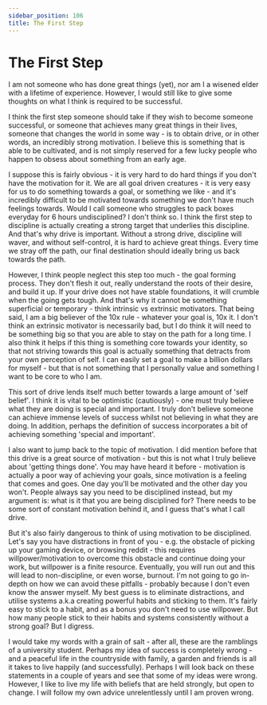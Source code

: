 ```yaml
---
sidebar_position: 106
title: The First Step
---
```


# The First Step

I am not someone who has done great things (yet), nor am I a wisened elder with
a lifetime of experience. However, I would still like to give some thoughts on
what I think is required to be successful.

I think the first step someone should take if they wish to become someone successful,
or someone that achieves many great things in their lives, someone that changes the
world in some way - is to obtain drive, or in other words, an incredibly strong
motivation. I believe this is something that is able to be cultivated, and is not simply
reserved for a few lucky people who happen to obsess about something from an early age.

I suppose this is fairly obvious - it is very hard to do hard things if you don't have
the motivation for it. We are all goal driven creatures - it is very easy for us to
do something towards a goal, or something we like - and it's incredibly difficult to
be motivated towards something we don't have much feelings towards. Would I call someone
who struggles to pack boxes everyday for 6 hours undisciplined? I don't think so. I think
the first step to discipline is actually creating a strong target that underlies this discipline.
And that's why drive is important. Without a strong drive, discipline will waver, and without
self-control, it is hard to achieve great things. Every time we stray off the path, our
final destination should ideally bring us back towards the path.

However, I think people neglect this step too much - the goal forming process. They don't
flesh it out, really understand the roots of their desire, and build it up. If your drive
does not have stable foundations, it will crumble when the going gets tough. And that's why
it cannot be something superficial or temporary - think intrinsic vs extrinsic motivators.
That being said, I am a big believer of the 10x rule - whatever your goal is, 10x it.
I don't think an extrinsic motivator is necessarily bad, but I do think it will need to be
something big so that you are able to stay on the path for a long time. I also think it
helps if this thing is something core towards your identity, so that not striving towards
this goal is actually something that detracts from your own perception of self. I can
easily set a goal to make a billion dollars for myself - but that is not something that
I personally value and something I want to be core to who I am.

This sort of drive lends itself much better towards a large amount of 'self belief'. I think
it is vital to be optimistic (cautiously) - one must truly believe what they are doing
is special and important. I truly don't believe someone can achieve immense levels of success
whilst not believing in what they are doing. In addition, perhaps the definition of success
incorporates a bit of achieving something 'special and important'.

I also want to jump back to the topic of motivation. I did mention before that this drive
is a great source of motivation - but this is not what I truly believe about 'getting things
done'. You may have heard it before - motivation is actually a poor way of achieving your goals, 
since motivation is a feeling that comes and goes. One day you'll be motivated and the other day you won't.
People always say you need to be disciplined instead, but my argument is: what is it that you are
being disciplined for? There needs to be some sort of constant motivation behind it, and I guess that's what I call drive. 

But it's also fairly dangerous to think of using motivation to be disciplined. Let's say you
have distractions in front of you -
e.g. the obstacle of picking up your gaming device, or browsing reddit - this requires willpower/motivation
to overcome this obstacle and continue doing your work, but willpower is a finite resource. 
Eventually, you will run out and this will lead to non-discipline, or even worse, burnout.
I'm not going to go in-depth on how we can avoid these pitfalls - probably because I don't
even know the answer myself. My best guess is to eliminate distractions, and utilise
systems a.k.a creating powerful habits and sticking to them. It's fairly easy to stick to
a habit, and as a bonus you don't need to use willpower. But how many people stick to
their habits and systems consistently without a strong goal? But I digress.

I would take my words with a grain of salt - after all, these are the ramblings of a
university student. Perhaps my idea of success is completely wrong - and a peaceful
life in the countryside with family, a garden and friends is all it takes to live
happily (and successfully). Perhaps I will look back on these statements in a couple of years and see that
some of my ideas were wrong. However, I like to live my life with beliefs that are held
strongly, but open to change. I will follow my own advice unrelentlessly until I am proven wrong.